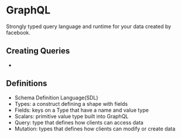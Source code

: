 # GraphQL

Strongly typed query language and runtime for your data created by facebook.

## Creating Queries
- 

## Definitions 
- Schema Definition Language(SDL)
- Types: a construct defining a shape with fields
- Fields: keys on a Type that have a name and value type
- Scalars: primitive value type built into GraphQL
- Query: type that defines how clients can access data
- Mutation: types that defines how clients can modify or create data